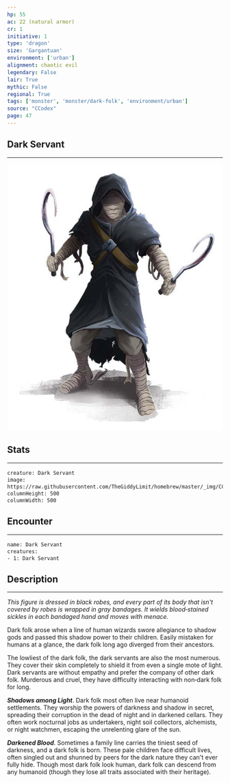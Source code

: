 ```yaml
---
hp: 55
ac: 22 (natural armor)
cr: 1
initiative: 1
type: 'dragon'    
size: 'Gargantuan'
environment: ['urban']
alignment: chaotic evil
legendary: False
lair: True
mythic: False
regional: True
tags: ['monster', 'monster/dark-folk', 'environment/urban']
source: "CCodex"
page: 47
---
```


## Dark Servant
---

![|600](https://raw.githubusercontent.com/TheGiddyLimit/homebrew/master/_img/CCodex/darkservant.jpg)

## Stats
---

```statblock
creature: Dark Servant
image: https://raw.githubusercontent.com/TheGiddyLimit/homebrew/master/_img/CCodex/darkservant_token.png
columnHeight: 500
columnWidth: 500
```

## Encounter
---

```encounter-table
name: Dark Servant
creatures:
- 1: Dark Servant
```

## Description
---
_This figure is dressed in black robes, and every part of its body that isn't covered by robes is wrapped in gray bandages. It wields blood‑stained sickles in each bandaged hand and moves with menace._

Dark folk arose when a line of human wizards swore allegiance to shadow gods and passed this shadow power to their children. Easily mistaken for humans at a glance, the dark folk long ago diverged from their ancestors.

The lowliest of the dark folk, the dark servants are also the most numerous. They cover their skin completely to shield it from even a single mote of light. Dark servants are without empathy and prefer the company of other dark folk. Murderous and cruel, they have difficulty interacting with non‑dark folk for long.

**_Shadows among Light_**. Dark folk most often live near humanoid settlements. They worship the powers of darkness and shadow in secret, spreading their corruption in the dead of night and in darkened cellars. They often work nocturnal jobs as undertakers, night soil collectors, alchemists, or night watchmen, escaping the unrelenting glare of the sun.

**_Darkened Blood_**. Sometimes a family line carries the tiniest seed of darkness, and a dark folk is born. These pale children face difficult lives, often singled out and shunned by peers for the dark nature they can't ever fully hide. Though most dark folk look human, dark folk can descend from any humanoid (though they lose all traits associated with their heritage).






